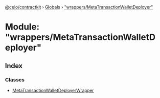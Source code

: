 [@celo/contractkit](../README.md) › [Globals](../globals.md) › ["wrappers/MetaTransactionWalletDeployer"](_wrappers_metatransactionwalletdeployer_.md)

# Module: "wrappers/MetaTransactionWalletDeployer"

## Index

### Classes

* [MetaTransactionWalletDeployerWrapper](../classes/_wrappers_metatransactionwalletdeployer_.metatransactionwalletdeployerwrapper.md)
